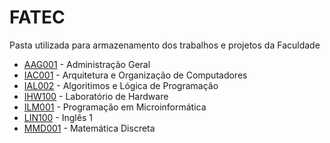 # FATEC
Pasta utilizada para armazenamento dos trabalhos e projetos da Faculdade

* [AAG001](https://github.com/RafaelGomides/FATEC/tree/master/AAG001) - Administração Geral
* [IAC001](https://github.com/RafaelGomides/FATEC/tree/master/IAC001) - Arquitetura e Organização de Computadores
* [IAL002](https://github.com/RafaelGomides/FATEC/tree/master/IAL002) - Algoritimos e Lógica de Programação
* [IHW100](https://github.com/RafaelGomides/FATEC/tree/master/IHW100) - Laboratório de Hardware
* [ILM001](https://github.com/RafaelGomides/FATEC/tree/master/ILM001) - Programação em Microinformática
* [LIN100](https://github.com/RafaelGomides/FATEC/tree/master/LIN100) - Inglês 1
* [MMD001](https://github.com/RafaelGomides/FATEC/tree/master/MMD001) - Matemática Discreta
